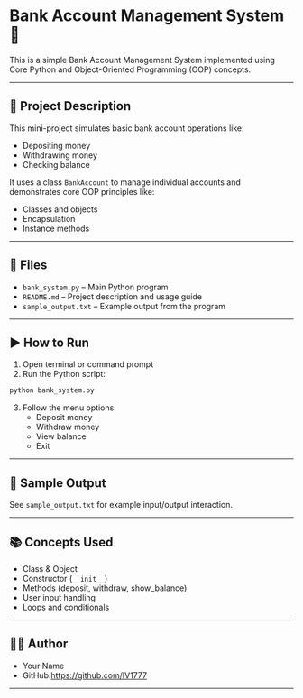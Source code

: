 # Bank Account Management System 🏦

This is a simple Bank Account Management System implemented using Core Python and Object-Oriented Programming (OOP) concepts.

---

## 🧠 Project Description

This mini-project simulates basic bank account operations like:

- Depositing money
- Withdrawing money
- Checking balance

It uses a class `BankAccount` to manage individual accounts and demonstrates core OOP principles like:
- Classes and objects
- Encapsulation
- Instance methods

---

## 📂 Files

- `bank_system.py` – Main Python program
- `README.md` – Project description and usage guide
- `sample_output.txt` – Example output from the program

---

## ▶️ How to Run

1. Open terminal or command prompt
2. Run the Python script:

```bash
python bank_system.py
```

3. Follow the menu options:
   - Deposit money
   - Withdraw money
   - View balance
   - Exit

---

## 🧪 Sample Output

See `sample_output.txt` for example input/output interaction.

---

## 📚 Concepts Used

- Class & Object
- Constructor (`__init__`)
- Methods (deposit, withdraw, show_balance)
- User input handling
- Loops and conditionals

---

## 👨‍💻 Author

- Your Name
- GitHub:https://github.com/IV1777

---

